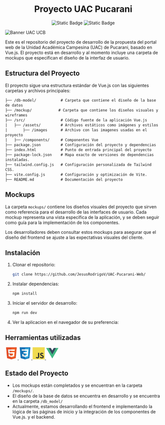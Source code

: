 <h1 align="center">Proyecto UAC Pucarani</h1>
<div align="center">
  
![Static Badge](https://img.shields.io/badge/STATUS-EN%20DESARROLLO-brightgreen)
![Static Badge](https://img.shields.io/badge/vue.js-5.0.8-orange)

</div>

![Banner UAC UCB](https://github.com/user-attachments/assets/039a272a-88d5-41c8-8ef1-717c34ca5856)

Este es el repositorio del proyecto de desarrollo de la propuesta del portal web de la Unidad Académica Campesina (UAC) de Pucarani, basado en Vue.js. El proyecto está en desarrollo y al momento incluye una carpeta de mockups que especifican el diseño de la interfaz de usuario.

## Estructura del Proyecto
El proyecto sigue una estructura estándar de Vue.js con las siguientes carpetas y archivos principales:
```
├── /db-model/           # Carpeta que contiene el diseño de la base de datos
├── /mockup/            # Carpeta que contiene los diseños visuales y wireframes
├── /src/                # Código fuente de la aplicación Vue.js
|   ├── /assets/         # Archivos estáticos como imágenes y estilos
|       ├── /images      # Archivo con las imagenes usadas en el proyecto
|   ├── /components/     # Componentes Vue
├── package.json         # Configuración del proyecto y dependencias
├── index.html           # Punto de entrada principal del proyecto
├── package-lock.json    # Mapa exacto de versiones de dependencias instaladas.
├── tailwind.config.js   # Configuración personalizada de Tailwind CSS.
├── vite.config.js       # Configuración y optimización de Vite.
├── README.md            # Documentación del proyecto
```
## Mockups

La carpeta `mockups/` contiene los diseños visuales del proyecto que sirven como referencia para el desarrollo de las interfaces de usuario. Cada mockup representa una vista específica de la aplicación, y se deben seguir como guía para la implementación de los componentes.

Los desarrolladores deben consultar estos mockups para asegurar que el diseño del frontend se ajuste a las expectativas visuales del cliente.

## Instalación

1. Clonar el repositorio:
    ```bash
    git clone https://github.com/JesusRodrigoV/UAC-Pucarani-Web/
2. Instalar dependencias:
    ```bash
    npm install
3. Iniciar el servidor de desarrollo:
    ```bash
    npm run dev
5. Ver la aplicacion en el navegador de su preferencia:

## Herramientas utilizadas

<a href="https://developer.mozilla.org/es/docs/Web/HTML" target="_blank">
<img src="https://raw.githubusercontent.com/devicons/devicon/master/icons/html5/html5-original.svg" alt="html5" width="40" height="40"/>
</a>
<a href="https://developer.mozilla.org/es/docs/Web/CSS" target="_blank">
<img src="https://raw.githubusercontent.com/devicons/devicon/master/icons/css3/css3-original.svg" alt="css3" width="40" height="40"/>
</a>
<a href="https://developer.mozilla.org/es/docs/Web/JavaScript" target="_blank">
<img src="https://raw.githubusercontent.com/devicons/devicon/master/icons/javascript/javascript-original.svg" alt="javascript" width="40" height="40"/>
</a>
<a href="https://vuejs.org/" target="_blank">
<img src="https://raw.githubusercontent.com/devicons/devicon/master/icons/vuejs/vuejs-original.svg" alt="vuejs" width="40" height="40"/>
</a>
<!--<a href="https://nodejs.org/" target="_blank">
<img src="https://raw.githubusercontent.com/devicons/devicon/master/icons/nodejs/nodejs-original.svg" alt="nodejs" width="40" height="40"/>
</a>

<a href="https://expressjs.com/" target="_blank">
  <img src="https://github.com/user-attachments/assets/8fa9ccb2-ff56-4e6c-8632-51c0a320967f" alt="ExpressJS" width="40" height="40"/>
</a>
<a href="https://getbootstrap.com/" target="_blank">
  <img src="https://github.com/user-attachments/assets/c8884e7d-0876-4107-bbbb-f1f077ec8eae" alt="Bootstrap" width="40" height="40"/>
</a>-->






## Estado del Proyecto

- Los mockups están completados y se encuentran en la carpeta `/mockups/`.
- El diseño de la base de datos se encuentra en desarrollo y se encuentra en la carpeta `/db_model/`
- Actualmente, estamos desarrollando el frontend e implementando la lógica de las páginas de inicio y la integración de los componentes de Vue.js. y el backend.

